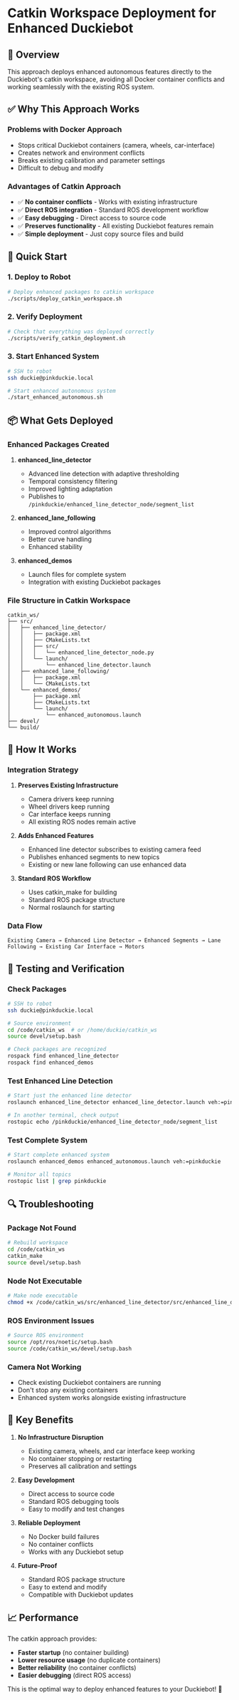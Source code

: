 # Catkin Workspace Deployment for Enhanced Duckiebot

## 🎯 Overview

This approach deploys enhanced autonomous features directly to the Duckiebot's catkin workspace, avoiding all Docker container conflicts and working seamlessly with the existing ROS system.

## ✅ Why This Approach Works

### Problems with Docker Approach
- Stops critical Duckiebot containers (camera, wheels, car-interface)
- Creates network and environment conflicts
- Breaks existing calibration and parameter settings
- Difficult to debug and modify

### Advantages of Catkin Approach
- ✅ **No container conflicts** - Works with existing infrastructure
- ✅ **Direct ROS integration** - Standard ROS development workflow
- ✅ **Easy debugging** - Direct access to source code
- ✅ **Preserves functionality** - All existing Duckiebot features remain
- ✅ **Simple deployment** - Just copy source files and build

## 🚀 Quick Start

### 1. Deploy to Robot
```bash
# Deploy enhanced packages to catkin workspace
./scripts/deploy_catkin_workspace.sh
```

### 2. Verify Deployment
```bash
# Check that everything was deployed correctly
./scripts/verify_catkin_deployment.sh
```

### 3. Start Enhanced System
```bash
# SSH to robot
ssh duckie@pinkduckie.local

# Start enhanced autonomous system
./start_enhanced_autonomous.sh
```

## 📦 What Gets Deployed

### Enhanced Packages Created
1. **enhanced_line_detector**
   - Advanced line detection with adaptive thresholding
   - Temporal consistency filtering
   - Improved lighting adaptation
   - Publishes to `/pinkduckie/enhanced_line_detector_node/segment_list`

2. **enhanced_lane_following**
   - Improved control algorithms
   - Better curve handling
   - Enhanced stability

3. **enhanced_demos**
   - Launch files for complete system
   - Integration with existing Duckiebot packages

### File Structure in Catkin Workspace
```
catkin_ws/
├── src/
│   ├── enhanced_line_detector/
│   │   ├── package.xml
│   │   ├── CMakeLists.txt
│   │   ├── src/
│   │   │   └── enhanced_line_detector_node.py
│   │   └── launch/
│   │       └── enhanced_line_detector.launch
│   ├── enhanced_lane_following/
│   │   ├── package.xml
│   │   └── CMakeLists.txt
│   └── enhanced_demos/
│       ├── package.xml
│       ├── CMakeLists.txt
│       └── launch/
│           └── enhanced_autonomous.launch
├── devel/
└── build/
```

## 🔧 How It Works

### Integration Strategy
1. **Preserves Existing Infrastructure**
   - Camera drivers keep running
   - Wheel drivers keep running
   - Car interface keeps running
   - All existing ROS nodes remain active

2. **Adds Enhanced Features**
   - Enhanced line detector subscribes to existing camera feed
   - Publishes enhanced segments to new topics
   - Existing or new lane following can use enhanced data

3. **Standard ROS Workflow**
   - Uses catkin_make for building
   - Standard ROS package structure
   - Normal roslaunch for starting

### Data Flow
```
Existing Camera → Enhanced Line Detector → Enhanced Segments → Lane Following → Existing Car Interface → Motors
```

## 🧪 Testing and Verification

### Check Packages
```bash
# SSH to robot
ssh duckie@pinkduckie.local

# Source environment
cd /code/catkin_ws  # or /home/duckie/catkin_ws
source devel/setup.bash

# Check packages are recognized
rospack find enhanced_line_detector
rospack find enhanced_demos
```

### Test Enhanced Line Detection
```bash
# Start just the enhanced line detector
roslaunch enhanced_line_detector enhanced_line_detector.launch veh:=pinkduckie

# In another terminal, check output
rostopic echo /pinkduckie/enhanced_line_detector_node/segment_list
```

### Test Complete System
```bash
# Start complete enhanced system
roslaunch enhanced_demos enhanced_autonomous.launch veh:=pinkduckie

# Monitor all topics
rostopic list | grep pinkduckie
```

## 🔍 Troubleshooting

### Package Not Found
```bash
# Rebuild workspace
cd /code/catkin_ws
catkin_make
source devel/setup.bash
```

### Node Not Executable
```bash
# Make node executable
chmod +x /code/catkin_ws/src/enhanced_line_detector/src/enhanced_line_detector_node.py
```

### ROS Environment Issues
```bash
# Source ROS environment
source /opt/ros/noetic/setup.bash
source /code/catkin_ws/devel/setup.bash
```

### Camera Not Working
- Check existing Duckiebot containers are running
- Don't stop any existing containers
- Enhanced system works alongside existing infrastructure

## 🎯 Key Benefits

1. **No Infrastructure Disruption**
   - Existing camera, wheels, and car interface keep working
   - No container stopping or restarting
   - Preserves all calibration and settings

2. **Easy Development**
   - Direct access to source code
   - Standard ROS debugging tools
   - Easy to modify and test changes

3. **Reliable Deployment**
   - No Docker build failures
   - No container conflicts
   - Works with any Duckiebot setup

4. **Future-Proof**
   - Standard ROS package structure
   - Easy to extend and modify
   - Compatible with Duckiebot updates

## 📈 Performance

The catkin approach provides:
- **Faster startup** (no container building)
- **Lower resource usage** (no duplicate containers)
- **Better reliability** (no container conflicts)
- **Easier debugging** (direct ROS access)

This is the optimal way to deploy enhanced features to your Duckiebot! 🚀